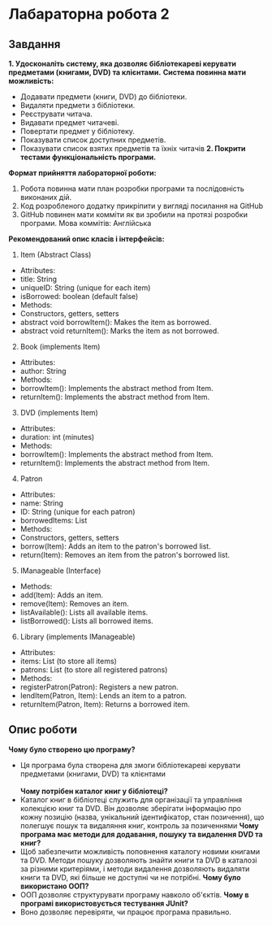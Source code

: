 # Лабараторна робота 2
## Завдання
**1. Удосконаліть систему, яка дозволяє бібліотекареві керувати предметами (книгами, DVD) та клієнтами.**
**Система повинна мати можливість:**
- Додавати предмети (книги, DVD) до бібліотеки.
- Видаляти предмети з бібліотеки.
- Реєструвати читача.
- Видавати предмет читачеві.
- Повертати предмет у бібліотеку.
- Показувати список доступних предметів.
- Показувати список взятих предметів та їхніх читачів
**2. Покрити тестами функціональність програми.**

**Формат прийняття лабораторної роботи:** 
1. Робота повинна мати план розробки програми та послідовність виконаних дій.
2. Код розробленого додатку прикріпити у вигляді посилання на GitHub
3. GitHub повинен мати комміти як ви зробили на протязі розробки програми. Мова коммітів: Англійська

**Рекомендований опис класів і інтерфейсів:**

1. Item (Abstract Class)
- Attributes:
- title: String
- uniqueID: String (unique for each item)
- isBorrowed: boolean (default false)
- Methods:
- Constructors, getters, setters
- abstract void borrowItem(): Makes the item as borrowed.
- abstract void returnItem(): Marks the item as not borrowed.
2. Book (implements Item)
- Attributes:
- author: String
- Methods:
- borrowItem(): Implements the abstract method from Item.
- returnItem(): Implements the abstract method from Item.
3. DVD (implements Item)
- Attributes:
- duration: int (minutes)
- Methods:
- borrowItem(): Implements the abstract method from Item.
- returnItem(): Implements the abstract method from Item.
4. Patron
- Attributes:
- name: String
- ID: String (unique for each patron)
- borrowedItems: List<Item>
- Methods:
- Constructors, getters, setters
- borrow(Item): Adds an item to the patron's borrowed list.
- return(Item): Removes an item from the patron's borrowed list.
5. IManageable (Interface)
- Methods:
- add(Item): Adds an item.
- remove(Item): Removes an item.
- listAvailable(): Lists all available items.
- listBorrowed(): Lists all borrowed items.
6. Library (implements IManageable)
- Attributes:
- items: List<Item> (to store all items)
- patrons: List<Patron> (to store all registered patrons)
- Methods:
- registerPatron(Patron): Registers a new patron.
- lendItem(Patron, Item): Lends an item to a patron.
- returnItem(Patron, Item): Returns a borrowed item.
## Опис роботи
**Чому було створено цю програму?**
- Ця програма була створена для змоги бібліотекареві керувати предметами (книгами, DVD) та клієнтами
<br><br>**Чому потрібен каталог книг у бібліотеці?**
- Каталог книг в бібліотеці служить для організації та управління колекцією книг та DVD. Він дозволяє зберігати інформацію про кожну позицію (назва, унікальний ідентифікатор, стан позичення), що полегшує пошук та видаляння книг, контроль за позиченнями
**Чому програма має методи для додавання, пошуку та видалення DVD та книг?**
- Щоб забезпечити можливість поповнення каталогу новими книгами та DVD. Методи пошуку дозволяють знайти книги та DVD в каталозі за різними критеріями, і методи видалення дозволяють видаляти книги та DVD, які більше не доступні чи не потрібні.
**Чому було використано ООП?**
- ООП  дозволяє структурувати програму навколо об'єктів.
**Чому в програмі використовується тестування JUnit?**
- Воно дозволяє перевіряти, чи працює програма правильно.
